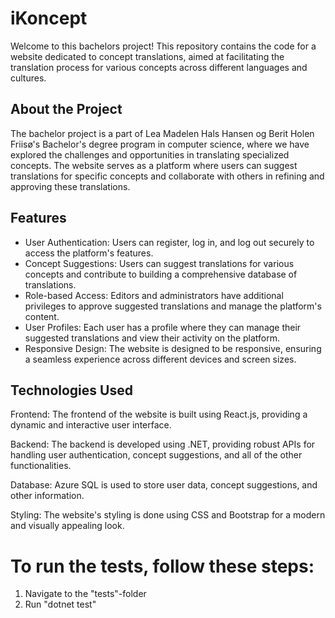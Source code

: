 # iKoncept

Welcome to this bachelors project! This repository contains the code for a website dedicated to concept translations, aimed at facilitating the translation process for various concepts across different languages and cultures.

## About the Project

The bachelor project is a part of Lea Madelen Hals Hansen og Berit Holen Friisø's Bachelor's degree program in computer science, where we have explored the challenges and opportunities in translating specialized concepts. The website serves as a platform where users can suggest translations for specific concepts and collaborate with others in refining and approving these translations.

## Features

* User Authentication: Users can register, log in, and log out securely to access the platform's features.
* Concept Suggestions: Users can suggest translations for various concepts and contribute to building a comprehensive database of translations.
* Role-based Access: Editors and administrators have additional privileges to approve suggested translations and manage the platform's content.
* User Profiles: Each user has a profile where they can manage their suggested translations and view their activity on the platform.
* Responsive Design: The website is designed to be responsive, ensuring a seamless experience across different devices and screen sizes.

## Technologies Used

Frontend: The frontend of the website is built using React.js, providing a dynamic and interactive user interface.

Backend: The backend is developed using .NET, providing robust APIs for handling user authentication, concept suggestions, and all of the other functionalities.

Database: Azure SQL is used to store user data, concept suggestions, and other information.

Styling: The website's styling is done using CSS and Bootstrap for a modern and visually appealing look.

# To run the tests, follow these steps:

1. Navigate to the "tests"-folder
2. Run "dotnet test"
